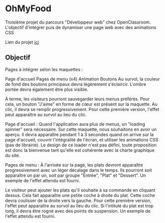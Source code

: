 # OhMyFood

Troisième projet du parcours "Développeur web" chez OpenClassroom. L'objectif d'intégrer puis de dynamiser une page web avec des animations CSS 

Lien du projet <a href="http://ohmyfood-alexanvonner.com/"> ici </a>

<h2> Objectif </h2>

Pages à intégrer selon les maquettes :

Page d'accueil
Pages de menu (x4)
Animation
Boutons
Au survol, la couleur de fond des boutons principaux devra légèrement s'éclaircir. L'ombre portée devra également être plus visible.

À terme, les visiteurs pourront sauvegarder leurs menus préférés. Pour cela, un bouton "J'aime" en forme de cœur est présent sur la maquette. Au clic, il devra se remplir progressivement. Pour cette première version, l'effet peut apparaître au survol au lieu du clic.

Page d'accueil :
Quand l'application aura plus de menus, un "loading spinner" sera nécessaire. Sur cette maquette, nous souhaitons en avoir un aperçu. Il devra apparaître pendant 1 à 3 secondes quand on arrive sur la page d'accueil, couvrir l'intégralité de l'écran, et utiliser les animations CSS (pas de librairie). Le design de ce loader n'est pas défini, toute proposition est donc la bienvenue tant qu'elle est cohérente avec la charte graphique du site.

Pages de menu :
À l'arrivée sur la page, les plats devront apparaître progressivement avec un léger décalage dans le temps. Ils pourront soit apparaître un par un, soit par groupe "Entrée", "Plat" et "Dessert". Un exemple de l'effet attendu est fourni.

Le visiteur peut ajouter les plats qu'il souhaite à sa commande en cliquant dessus. Cela fait apparaître une petite coche à droite du plat. Cette coche devra coulisser de la droite vers la gauche. Pour cette première version, l'effet peut apparaître au survol au lieu du clic. Si l'intitulé du plat est trop long, il devra être rogné avec des points de suspension. Un exemple de l'effet attendu est fourni.
